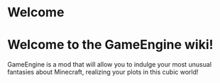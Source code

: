 # Welcome
# Welcome to the GameEngine wiki!

GameEngine is a mod that will allow you to indulge your most unusual fantasies about Minecraft, realizing your plots in this cubic world!
